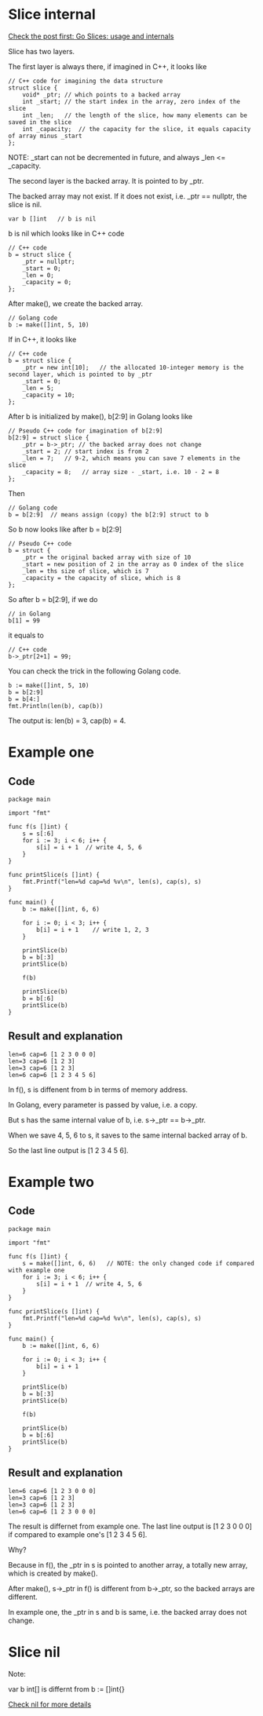 
# Slice internal

[Check the post first: Go Slices: usage and internals](https://blog.golang.org/slices-intro#:~:text=Slice%20internals&text=It%20consists%20of%20a%20pointer,referred%20to%20by%20the%20slice.)

Slice has two layers.

The first layer is always there, if imagined in C++, it looks like
```
// C++ code for imagining the data structure
struct slice {
	void* _ptr;	// which points to a backed array
	int _start;	// the start index in the array, zero index of the slice
	int _len;	// the length of the slice, how many elements can be saved in the slice 
	int _capacity;  // the capacity for the slice, it equals capacity of array minus _start
};
```
NOTE: _start can not be decremented in future, and always _len <= _capacity.

The second layer is the backed array. It is pointed to by _ptr.

The backed array may not exist. If it does not exist, i.e. _ptr == nullptr, the slice is nil.
```
var b []int   // b is nil
```

b is nil which looks like in C++ code
```
// C++ code
b = struct slice {
	_ptr = nullptr; 
	_start = 0;
	_len = 0;
	_capacity = 0;
};
```

After make(), we create the backed array.
```
// Golang code
b := make([]int, 5, 10)
```

If in C++, it looks like
```
// C++ code
b = struct slice {
	_ptr = new int[10];   // the allocated 10-integer memory is the second layer, which is pointed to by _ptr
	_start = 0;
	_len = 5;
	_capacity = 10;
};
```

After b is initialized by make(), b[2:9] in Golang looks like
```
// Pseudo C++ code for imagination of b[2:9]
b[2:9] = struct slice {
	_ptr = b->_ptr; // the backed array does not change
	_start = 2; // start index is from 2
	_len = 7;	// 9-2, which means you can save 7 elements in the slice
	_capacity = 8;   // array size - _start, i.e. 10 - 2 = 8
};
```

Then 
```
// Golang code
b = b[2:9]  // means assign (copy) the b[2:9] struct to b
```

So b now looks like after b = b[2:9]
```
// Pseudo C++ code
b = struct {
	_ptr = the original backed array with size of 10
	_start = new position of 2 in the array as 0 index of the slice
	_len = ths size of slice, which is 7
	_capacity = the capacity of slice, which is 8
};
```

So after b = b[2:9], if we do
```
// in Golang
b[1] = 99
```
it equals to 
```
// C++ code
b->_ptr[2+1] = 99;
```

You can check the trick in the following Golang code.
```
b := make([]int, 5, 10)
b = b[2:9]
b = b[4:]
fmt.Println(len(b), cap(b))
```

The output is: len(b) = 3, cap(b) = 4.

# Example one
## Code
```
package main

import "fmt"

func f(s []int) {
	s = s[:6]
	for i := 3; i < 6; i++ {
		s[i] = i + 1  // write 4, 5, 6
	}
}

func printSlice(s []int) {
	fmt.Printf("len=%d cap=%d %v\n", len(s), cap(s), s)
}

func main() {
	b := make([]int, 6, 6)

	for i := 0; i < 3; i++ {
		b[i] = i + 1	// write 1, 2, 3
	}

	printSlice(b)
	b = b[:3]
	printSlice(b)

	f(b)

	printSlice(b)
	b = b[:6]
	printSlice(b)
}
```

## Result and explanation
```
len=6 cap=6 [1 2 3 0 0 0]
len=3 cap=6 [1 2 3]
len=3 cap=6 [1 2 3]
len=6 cap=6 [1 2 3 4 5 6]
```

In f(), s is diffenent from b in terms of memory address. 

In Golang, every parameter is passed by value, i.e. a copy.

But s has the same internal value of b, i.e. s->_ptr == b->_ptr.

When we save 4, 5, 6 to s, it saves to the same internal backed array of b.

So the last line output is [1 2 3 4 5 6].

# Example two

## Code 
```
package main

import "fmt"

func f(s []int) {
	s = make([]int, 6, 6)   // NOTE: the only changed code if compared with example one
	for i := 3; i < 6; i++ {
		s[i] = i + 1  // write 4, 5, 6
	}
}

func printSlice(s []int) {
	fmt.Printf("len=%d cap=%d %v\n", len(s), cap(s), s)
}

func main() {
	b := make([]int, 6, 6)

	for i := 0; i < 3; i++ {
		b[i] = i + 1
	}

	printSlice(b)
	b = b[:3]
	printSlice(b)

	f(b)

	printSlice(b)
	b = b[:6]
	printSlice(b)
}
```

## Result and explanation
```
len=6 cap=6 [1 2 3 0 0 0]
len=3 cap=6 [1 2 3]
len=3 cap=6 [1 2 3]
len=6 cap=6 [1 2 3 0 0 0]
```

The result is differnet from example one. The last line output is [1 2 3 0 0 0] if compared to example one's [1 2 3 4 5 6].

Why?

Because in f(), the _ptr in s is pointed to another array, a totally new array, which is created by make().

After make(), s->_ptr in f() is different from b->_ptr, so the backed arrays are different.

In example one, the _ptr in s and b is same, i.e. the backed array does not change.

# Slice nil

Note:

var b int[] is differnt from b := []int{}

[Check nil for more details](nil.md)